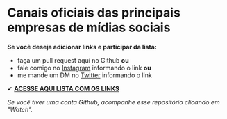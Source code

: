# Canais oficiais das principais empresas de mídias sociais

**Se você deseja adicionar links e participar da lista:**
- faça um pull request aqui no Github **ou**
- fale comigo no [Instagram](https://www.instagram.com/danielaccorsi/) informando o link **ou**
- me mande um DM no [Twitter](https://twitter.com/DanielAccorsi) informando o link

✔ **[ACESSE AQUI LISTA COM OS LINKS](https://github.com/DanielAccorsi/CanaisOficiais/blob/main/canais.md)**

_Se você tiver uma conta Github, acompanhe esse repositório clicando em "Watch"._
